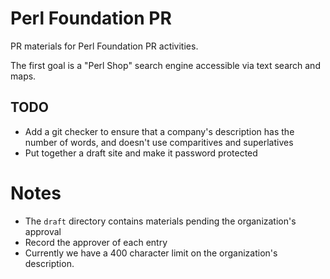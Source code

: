 # Perl Foundation PR

PR materials for Perl Foundation PR activities.

The first goal is a "Perl Shop" search engine accessible via text search and maps.

## TODO

* Add a git checker to ensure that a company's description has the number of words, and doesn't use comparitives and superlatives
* Put together a draft site and make it password protected

# Notes

* The `draft` directory contains materials pending the organization's approval
* Record the approver of each entry
* Currently we have a 400 character limit on the organization's description.

